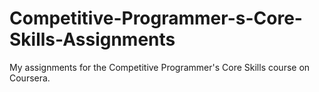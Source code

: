 # Competitive-Programmer-s-Core-Skills-Assignments
My assignments for the Competitive Programmer's Core Skills course on Coursera.
